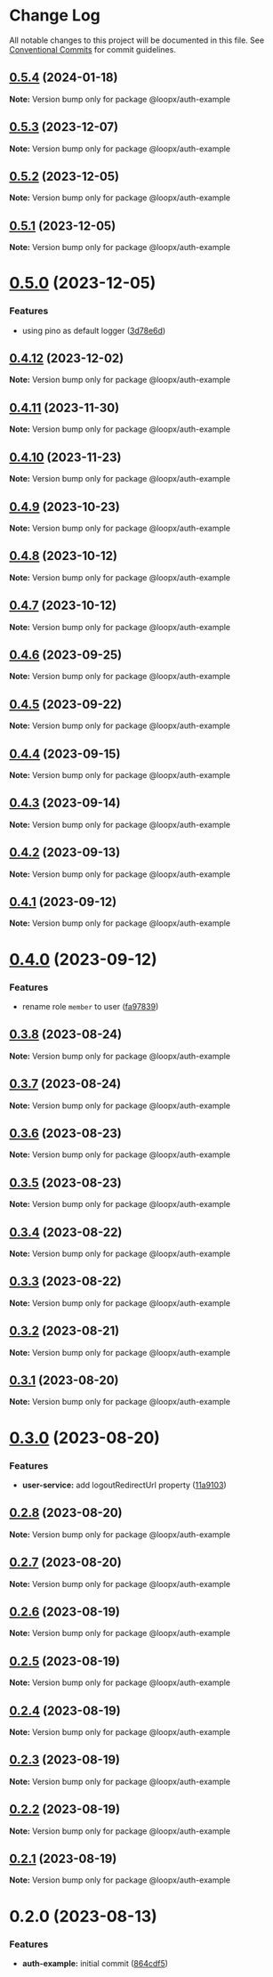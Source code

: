 # Change Log

All notable changes to this project will be documented in this file.
See [Conventional Commits](https://conventionalcommits.org) for commit guidelines.

## [0.5.4](https://github.com/betaly/loopx/compare/@loopx/auth-example@0.5.3...@loopx/auth-example@0.5.4) (2024-01-18)

**Note:** Version bump only for package @loopx/auth-example





## [0.5.3](https://github.com/betaly/loopx/compare/@loopx/auth-example@0.5.2...@loopx/auth-example@0.5.3) (2023-12-07)

**Note:** Version bump only for package @loopx/auth-example





## [0.5.2](https://github.com/betaly/loopx/compare/@loopx/auth-example@0.5.1...@loopx/auth-example@0.5.2) (2023-12-05)

**Note:** Version bump only for package @loopx/auth-example





## [0.5.1](https://github.com/betaly/loopx/compare/@loopx/auth-example@0.5.0...@loopx/auth-example@0.5.1) (2023-12-05)

**Note:** Version bump only for package @loopx/auth-example





# [0.5.0](https://github.com/betaly/loopx/compare/@loopx/auth-example@0.4.12...@loopx/auth-example@0.5.0) (2023-12-05)


### Features

* using pino as default logger ([3d78e6d](https://github.com/betaly/loopx/commit/3d78e6d5fa9e3a356a24263365aeeecfb0bc3fe9))





## [0.4.12](https://github.com/betaly/loopx/compare/@loopx/auth-example@0.4.11...@loopx/auth-example@0.4.12) (2023-12-02)

**Note:** Version bump only for package @loopx/auth-example





## [0.4.11](https://github.com/betaly/loopx/compare/@loopx/auth-example@0.4.10...@loopx/auth-example@0.4.11) (2023-11-30)

**Note:** Version bump only for package @loopx/auth-example





## [0.4.10](https://github.com/betaly/loopx/compare/@loopx/auth-example@0.4.9...@loopx/auth-example@0.4.10) (2023-11-23)

**Note:** Version bump only for package @loopx/auth-example





## [0.4.9](https://github.com/betaly/loopx/compare/@loopx/auth-example@0.4.8...@loopx/auth-example@0.4.9) (2023-10-23)

**Note:** Version bump only for package @loopx/auth-example





## [0.4.8](https://github.com/betaly/loopx/compare/@loopx/auth-example@0.4.7...@loopx/auth-example@0.4.8) (2023-10-12)

**Note:** Version bump only for package @loopx/auth-example





## [0.4.7](https://github.com/betaly/loopx/compare/@loopx/auth-example@0.4.6...@loopx/auth-example@0.4.7) (2023-10-12)

**Note:** Version bump only for package @loopx/auth-example





## [0.4.6](https://github.com/betaly/loopx/compare/@loopx/auth-example@0.4.5...@loopx/auth-example@0.4.6) (2023-09-25)

**Note:** Version bump only for package @loopx/auth-example





## [0.4.5](https://github.com/betaly/loopx/compare/@loopx/auth-example@0.4.4...@loopx/auth-example@0.4.5) (2023-09-22)

**Note:** Version bump only for package @loopx/auth-example





## [0.4.4](https://github.com/betaly/loopx/compare/@loopx/auth-example@0.4.3...@loopx/auth-example@0.4.4) (2023-09-15)

**Note:** Version bump only for package @loopx/auth-example





## [0.4.3](https://github.com/betaly/loopx/compare/@loopx/auth-example@0.4.2...@loopx/auth-example@0.4.3) (2023-09-14)

**Note:** Version bump only for package @loopx/auth-example





## [0.4.2](https://github.com/betaly/loopx/compare/@loopx/auth-example@0.4.1...@loopx/auth-example@0.4.2) (2023-09-13)

**Note:** Version bump only for package @loopx/auth-example





## [0.4.1](https://github.com/betaly/loopx/compare/@loopx/auth-example@0.4.0...@loopx/auth-example@0.4.1) (2023-09-12)

**Note:** Version bump only for package @loopx/auth-example





# [0.4.0](https://github.com/betaly/loopx/compare/@loopx/auth-example@0.3.8...@loopx/auth-example@0.4.0) (2023-09-12)


### Features

* rename role ``member`` to user ([fa97839](https://github.com/betaly/loopx/commit/fa97839462a09c2dc4e0500732c58186b4e0163a))





## [0.3.8](https://github.com/betaly/loopx/compare/@loopx/auth-example@0.3.7...@loopx/auth-example@0.3.8) (2023-08-24)

**Note:** Version bump only for package @loopx/auth-example





## [0.3.7](https://github.com/betaly/loopx/compare/@loopx/auth-example@0.3.6...@loopx/auth-example@0.3.7) (2023-08-24)

**Note:** Version bump only for package @loopx/auth-example





## [0.3.6](https://github.com/betaly/loopx/compare/@loopx/auth-example@0.3.5...@loopx/auth-example@0.3.6) (2023-08-23)

**Note:** Version bump only for package @loopx/auth-example





## [0.3.5](https://github.com/betaly/loopx/compare/@loopx/auth-example@0.3.4...@loopx/auth-example@0.3.5) (2023-08-23)

**Note:** Version bump only for package @loopx/auth-example





## [0.3.4](https://github.com/betaly/loopx/compare/@loopx/auth-example@0.3.3...@loopx/auth-example@0.3.4) (2023-08-22)

**Note:** Version bump only for package @loopx/auth-example





## [0.3.3](https://github.com/betaly/loopx/compare/@loopx/auth-example@0.3.2...@loopx/auth-example@0.3.3) (2023-08-22)

**Note:** Version bump only for package @loopx/auth-example





## [0.3.2](https://github.com/betaly/loopx/compare/@loopx/auth-example@0.3.1...@loopx/auth-example@0.3.2) (2023-08-21)

**Note:** Version bump only for package @loopx/auth-example





## [0.3.1](https://github.com/betaly/loopx/compare/@loopx/auth-example@0.3.0...@loopx/auth-example@0.3.1) (2023-08-20)

**Note:** Version bump only for package @loopx/auth-example





# [0.3.0](https://github.com/betaly/loopx/compare/@loopx/auth-example@0.2.8...@loopx/auth-example@0.3.0) (2023-08-20)


### Features

* **user-service:** add logoutRedirectUrl property ([11a9103](https://github.com/betaly/loopx/commit/11a9103c1f63fe3ce1f0c27d09b2ee0b17520a91))





## [0.2.8](https://github.com/betaly/loopx/compare/@loopx/auth-example@0.2.7...@loopx/auth-example@0.2.8) (2023-08-20)

**Note:** Version bump only for package @loopx/auth-example





## [0.2.7](https://github.com/betaly/loopx/compare/@loopx/auth-example@0.2.6...@loopx/auth-example@0.2.7) (2023-08-20)

**Note:** Version bump only for package @loopx/auth-example





## [0.2.6](https://github.com/betaly/loopx/compare/@loopx/auth-example@0.2.5...@loopx/auth-example@0.2.6) (2023-08-19)

**Note:** Version bump only for package @loopx/auth-example





## [0.2.5](https://github.com/betaly/loopx/compare/@loopx/auth-example@0.2.4...@loopx/auth-example@0.2.5) (2023-08-19)

**Note:** Version bump only for package @loopx/auth-example





## [0.2.4](https://github.com/betaly/loopx/compare/@loopx/auth-example@0.2.3...@loopx/auth-example@0.2.4) (2023-08-19)

**Note:** Version bump only for package @loopx/auth-example





## [0.2.3](https://github.com/betaly/loopx/compare/@loopx/auth-example@0.2.2...@loopx/auth-example@0.2.3) (2023-08-19)

**Note:** Version bump only for package @loopx/auth-example





## [0.2.2](https://github.com/betaly/loopx/compare/@loopx/auth-example@0.2.1...@loopx/auth-example@0.2.2) (2023-08-19)

**Note:** Version bump only for package @loopx/auth-example





## [0.2.1](https://github.com/betaly/loopx/compare/@loopx/auth-example@0.2.0...@loopx/auth-example@0.2.1) (2023-08-19)

**Note:** Version bump only for package @loopx/auth-example





# 0.2.0 (2023-08-13)


### Features

* **auth-example:** initial commit ([864cdf5](https://gitr.net/betaly/loopx/commits/864cdf548be3ab9a5c511d3038531dc923a2f421))
